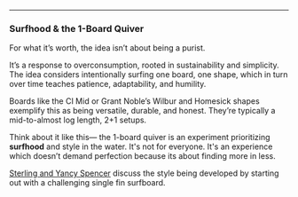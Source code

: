 ---
### Surfhood & the 1-Board Quiver

For what it’s worth, the idea isn’t about being a purist. 

It’s a response to overconsumption, rooted in sustainability and simplicity. The idea considers intentionally surfing one board, one shape, which in turn over time teaches patience, adaptability, and humility.  

Boards like the CI Mid or Grant Noble’s Wilbur and Homesick shapes exemplify this as being versatile, durable, and honest. They’re typically a mid-to-almost log length, 2+1 setups. 

Think about it like this— the 1-board quiver is an experiment prioritizing **surfhood** and style in the water. It's not for everyone. It's an experience which doesn’t demand perfection because its about finding more in less. 

[Sterling and Yancy Spencer](https://youtube.com/shorts/eNc1rf2AQJc?si=67D0YvRSQ8-kLxNv) discuss the style being developed by starting out with a challenging single fin surfboard.